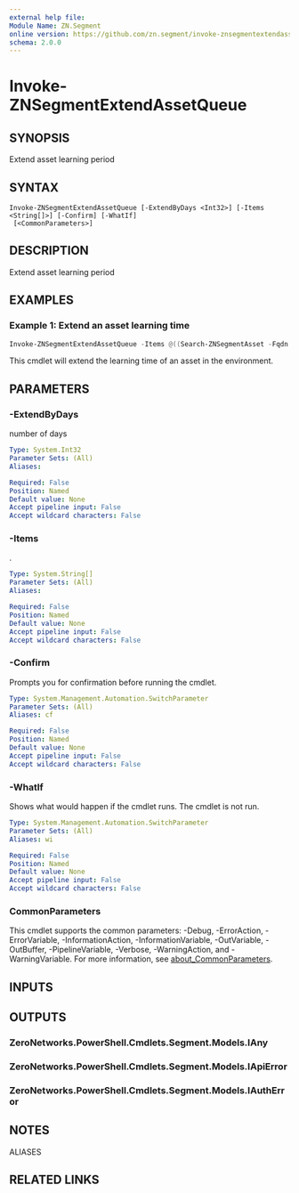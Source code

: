 ```yaml
---
external help file:
Module Name: ZN.Segment
online version: https://github.com/zn.segment/invoke-znsegmentextendassetqueue
schema: 2.0.0
---
```


# Invoke-ZNSegmentExtendAssetQueue

## SYNOPSIS
Extend asset learning period

## SYNTAX

```
Invoke-ZNSegmentExtendAssetQueue [-ExtendByDays <Int32>] [-Items <String[]>] [-Confirm] [-WhatIf]
 [<CommonParameters>]
```

## DESCRIPTION
Extend asset learning period

## EXAMPLES

### Example 1: Extend an asset learning time
```powershell
Invoke-ZNSegmentExtendAssetQueue -Items @((Search-ZNSegmentAsset -Fqdn fs1.zero.labs)) -ExtendByDays 14
```

This cmdlet will extend the learning time of an asset in the environment.

## PARAMETERS

### -ExtendByDays
number of days

```yaml
Type: System.Int32
Parameter Sets: (All)
Aliases:

Required: False
Position: Named
Default value: None
Accept pipeline input: False
Accept wildcard characters: False
```

### -Items
.

```yaml
Type: System.String[]
Parameter Sets: (All)
Aliases:

Required: False
Position: Named
Default value: None
Accept pipeline input: False
Accept wildcard characters: False
```

### -Confirm
Prompts you for confirmation before running the cmdlet.

```yaml
Type: System.Management.Automation.SwitchParameter
Parameter Sets: (All)
Aliases: cf

Required: False
Position: Named
Default value: None
Accept pipeline input: False
Accept wildcard characters: False
```

### -WhatIf
Shows what would happen if the cmdlet runs.
The cmdlet is not run.

```yaml
Type: System.Management.Automation.SwitchParameter
Parameter Sets: (All)
Aliases: wi

Required: False
Position: Named
Default value: None
Accept pipeline input: False
Accept wildcard characters: False
```

### CommonParameters
This cmdlet supports the common parameters: -Debug, -ErrorAction, -ErrorVariable, -InformationAction, -InformationVariable, -OutVariable, -OutBuffer, -PipelineVariable, -Verbose, -WarningAction, and -WarningVariable. For more information, see [about_CommonParameters](http://go.microsoft.com/fwlink/?LinkID=113216).

## INPUTS

## OUTPUTS

### ZeroNetworks.PowerShell.Cmdlets.Segment.Models.IAny

### ZeroNetworks.PowerShell.Cmdlets.Segment.Models.IApiError

### ZeroNetworks.PowerShell.Cmdlets.Segment.Models.IAuthError

## NOTES

ALIASES

## RELATED LINKS

